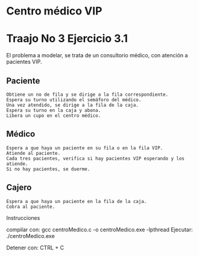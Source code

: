 
# Centro médico VIP

# Traajo No 3 Ejercicio 3.1

El problema a modelar, se trata de un consultorio médico, con atención a pacientes VIP.

## Paciente

    Obtiene un no de fila y se dirige a la fila correspondiente.
    Espera su turno utilizando el semáforo del médico.
    Una vez atendido, se dirige a la fila de la caja.
    Espera su turno en la caja y abona.
    Libera un cupo en el centro médico.

## Médico

    Espera a que haya un paciente en su fila o en la fila VIP.
    Atiende al paciente.
    Cada tres pacientes, verifica si hay pacientes VIP esperando y los atiende.
    Si no hay pacientes, se duerme.

## Cajero

    Espera a que haya un paciente en la fila de la caja.
    Cobra al paciente.

Instrucciones

compilar con:
 gcc centroMedico.c -o centroMedico.exe -lpthread
Ejecutar:
./centroMedico.exe

Detener con:
CTRL + C
